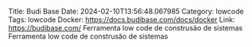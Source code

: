 Title: Budi Base
Date: 2024-02-10T13:56:48.067985
Category: lowcode
Tags: lowcode
Docker: https://docs.budibase.com/docs/docker
Link: https://budibase.com/
Ferramenta low code de construsão de sistemas
Ferramenta low code de construsão de sistemas
